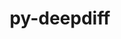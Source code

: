 ---
title: "py-deepdiff"
layout: cache
categories: [package, develop]
meta: {"versions": ["6.3.0"], "compilers": ["apple-clang@=14.0.0", "gcc@=11.3.0", "gcc@=11.4.0"], "oss": ["ubuntu22.04", "ventura"], "platforms": ["darwin", "linux"], "targets": ["aarch64", "x86_64_v3"], "stacks": ["ml-darwin-aarch64-mps", "ml-linux-x86_64-cpu", "ml-linux-x86_64-cuda", "root"], "num_specs": 8, "num_specs_by_stack": {"ml-darwin-aarch64-mps": 3, "root": 8, "ml-linux-x86_64-cuda": 5, "ml-linux-x86_64-cpu": 5}}
spec_details: [{"hash": "5ml6ltf7n2jpth3lpejevfehlujf3gza", "compiler": "apple-clang@=14.0.0", "versions": ["6.3.0"], "os": "ventura", "platform": "darwin", "target": "aarch64", "variants": ["build_system=python_pip"], "stacks": ["ml-darwin-aarch64-mps", "root"], "size": "-", "tarball": "https://binaries.spack.io/develop/build_cache/darwin-ventura-aarch64/apple-clang-14.0.0/py-deepdiff-6.3.0/darwin-ventura-aarch64-apple-clang-14.0.0-py-deepdiff-6.3.0-5ml6ltf7n2jpth3lpejevfehlujf3gza.spack"}, {"hash": "rti4jlz4jznqpkgvldlke5so243oa62g", "compiler": "apple-clang@=14.0.0", "versions": ["6.3.0"], "os": "ventura", "platform": "darwin", "target": "aarch64", "variants": ["build_system=python_pip"], "stacks": ["ml-darwin-aarch64-mps", "root"], "size": "-", "tarball": "https://binaries.spack.io/develop/build_cache/darwin-ventura-aarch64/apple-clang-14.0.0/py-deepdiff-6.3.0/darwin-ventura-aarch64-apple-clang-14.0.0-py-deepdiff-6.3.0-rti4jlz4jznqpkgvldlke5so243oa62g.spack"}, {"hash": "7qom5ychysikxscn6vj4ri32tbuiaxtg", "compiler": "apple-clang@=14.0.0", "versions": ["6.3.0"], "os": "ventura", "platform": "darwin", "target": "aarch64", "variants": ["build_system=python_pip"], "stacks": ["ml-darwin-aarch64-mps", "root"], "size": "-", "tarball": "https://binaries.spack.io/develop/build_cache/darwin-ventura-aarch64/apple-clang-14.0.0/py-deepdiff-6.3.0/darwin-ventura-aarch64-apple-clang-14.0.0-py-deepdiff-6.3.0-7qom5ychysikxscn6vj4ri32tbuiaxtg.spack"}, {"hash": "ab3hvvl5cg7vuvs2am5zt34iruhxh4i4", "compiler": "gcc@=11.3.0", "versions": ["6.3.0"], "os": "ubuntu22.04", "platform": "linux", "target": "x86_64_v3", "variants": ["build_system=python_pip"], "stacks": ["ml-linux-x86_64-cuda", "root", "ml-linux-x86_64-cpu"], "size": "-", "tarball": "https://binaries.spack.io/develop/build_cache/linux-ubuntu22.04-x86_64_v3/gcc-11.3.0/py-deepdiff-6.3.0/linux-ubuntu22.04-x86_64_v3-gcc-11.3.0-py-deepdiff-6.3.0-ab3hvvl5cg7vuvs2am5zt34iruhxh4i4.spack"}, {"hash": "gjy2hmltygw2ej4hhmp2e33fuj2j6nzi", "compiler": "gcc@=11.3.0", "versions": ["6.3.0"], "os": "ubuntu22.04", "platform": "linux", "target": "x86_64_v3", "variants": ["build_system=python_pip"], "stacks": ["ml-linux-x86_64-cuda", "root", "ml-linux-x86_64-cpu"], "size": "-", "tarball": "https://binaries.spack.io/develop/build_cache/linux-ubuntu22.04-x86_64_v3/gcc-11.3.0/py-deepdiff-6.3.0/linux-ubuntu22.04-x86_64_v3-gcc-11.3.0-py-deepdiff-6.3.0-gjy2hmltygw2ej4hhmp2e33fuj2j6nzi.spack"}, {"hash": "ya2lgur6fws7mf7jkyhs5bmhzzaznkme", "compiler": "gcc@=11.3.0", "versions": ["6.3.0"], "os": "ubuntu22.04", "platform": "linux", "target": "x86_64_v3", "variants": ["build_system=python_pip"], "stacks": ["ml-linux-x86_64-cuda", "root", "ml-linux-x86_64-cpu"], "size": "-", "tarball": "https://binaries.spack.io/develop/build_cache/linux-ubuntu22.04-x86_64_v3/gcc-11.3.0/py-deepdiff-6.3.0/linux-ubuntu22.04-x86_64_v3-gcc-11.3.0-py-deepdiff-6.3.0-ya2lgur6fws7mf7jkyhs5bmhzzaznkme.spack"}, {"hash": "yc6vqzfowvc66g3evbhqlkw3uim2fuqh", "compiler": "gcc@=11.3.0", "versions": ["6.3.0"], "os": "ubuntu22.04", "platform": "linux", "target": "x86_64_v3", "variants": ["build_system=python_pip"], "stacks": ["ml-linux-x86_64-cuda", "root", "ml-linux-x86_64-cpu"], "size": "-", "tarball": "https://binaries.spack.io/develop/build_cache/linux-ubuntu22.04-x86_64_v3/gcc-11.3.0/py-deepdiff-6.3.0/linux-ubuntu22.04-x86_64_v3-gcc-11.3.0-py-deepdiff-6.3.0-yc6vqzfowvc66g3evbhqlkw3uim2fuqh.spack"}, {"hash": "57ohtv7uv5ptlwb35juzgyahewesrevj", "compiler": "gcc@=11.4.0", "versions": ["6.3.0"], "os": "ubuntu22.04", "platform": "linux", "target": "x86_64_v3", "variants": ["build_system=python_pip"], "stacks": ["ml-linux-x86_64-cuda", "root", "ml-linux-x86_64-cpu"], "size": "-", "tarball": "https://binaries.spack.io/develop/build_cache/linux-ubuntu22.04-x86_64_v3/gcc-11.4.0/py-deepdiff-6.3.0/linux-ubuntu22.04-x86_64_v3-gcc-11.4.0-py-deepdiff-6.3.0-57ohtv7uv5ptlwb35juzgyahewesrevj.spack"}]
---
